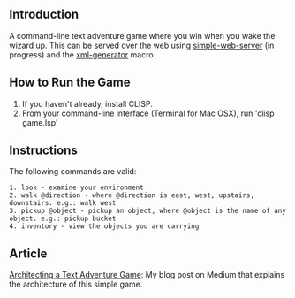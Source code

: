 ## Introduction

A command-line text adventure game where you win when you wake the wizard up. This can be served over the web using [simple-web-server](https://github.com/shaaza/simple-web-server) (in progress) and the  [xml-generator](https://github.com/shaaza/xml-generator) macro.

## How to Run the Game
1. If you haven't already, install CLISP.
2. From your command-line interface (Terminal for Mac OSX), run 'clisp game.lsp'

## Instructions

The following commands are valid:

```
1. look - examine your environment
2. walk @direction - where @direction is east, west, upstairs, downstairs. e.g.: walk west
3. pickup @object - pickup an object, where @object is the name of any object. e.g.: pickup bucket
4. inventory - view the objects you are carrying
```


## Article
[Architecting a Text Adventure Game](https://medium.com/@shaaz_a/architecting-a-text-adventure-game-2e0dc4d49812#.shi6wh4m1): My blog post on Medium that explains the architecture of this simple game.
